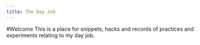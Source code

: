 ```yaml
---
title: The Day Job
---
```


#Welcome
This is a place for snippets, hacks and records of practices and experiments relating to my day job.
